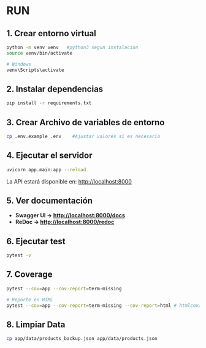 # RUN

## 1. Crear entorno virtual

```bash
python -m venv venv   #python3 segun instalacion
source venv/bin/activate

# Windows
venv\Scripts\activate
```

## 2. Instalar dependencias

```bash
pip install -r requirements.txt
```

## 3. Crear Archivo de variables de entorno

```bash
cp .env.example .env    #Ajustar valores si es necesario
```

## 4. Ejecutar el servidor

```bash
uvicorn app.main:app --reload
```

La API estará disponible en: <http://localhost:8000>

## 5. Ver documentación

- **Swagger UI → <http://localhost:8000/docs>**
- **ReDoc → <http://localhost:8000/redoc>**

## 6. Ejecutar test

```bash
pytest -v
```

## 7. Coverage

```bash
pytest --cov=app --cov-report=term-missing

# Reporte en HTML
pytest --cov=app --cov-report=term-missing --cov-report=html # htmlcov/index.html
```

## 8. Limpiar Data

```bash
cp app/data/products_backup.json app/data/products.json
```
